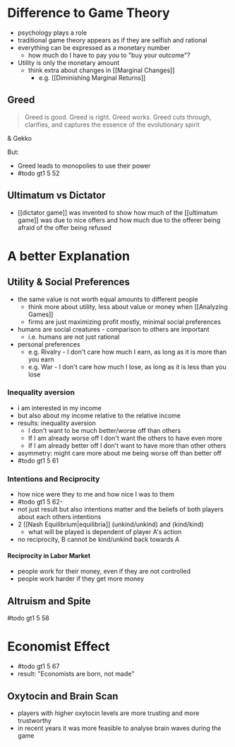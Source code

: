 # Difference to Game Theory
- psychology plays a role
- traditional game theory appears as if they are selfish and rational
- everything can be expressed as a monetary number
	- how much do I have to pay you to "buy your outcome"?
- Utility is only the monetary amount
	- think extra about changes in [[Marginal Changes]]
		- e.g. [[Diminishing Marginal Returns]]

## Greed
> Greed is good. Greed is right. Greed works. Greed cuts through, clarifies, and captures the essence of the evolutionary spirit

&amp; Gekko

But:
- Greed leads to monopolies to use their power
- #todo gt1 5 52

## Ultimatum vs Dictator
- [[dictator game]] was invented to show how much of the [[ultimatum game]] was due to nice offers and how much due to the offerer being afraid of the offer being refused

# A better Explanation
## Utility & Social Preferences
 - the same value is not worth equal amounts to different people
	 - think more about utility, less about value or money when [[Analyzing Games]] 
	 - firms are just maximizing profit mostly, minimal social preferences
 - humans are social creatures - comparison to others are important
	 - i.e. humans are not just rational
 - personal preferences
	 - e.g. Rivalry - I don't care how much I earn, as long as it is more than you earn
	 - e.g. War - I don't care how much I lose, as long as it is less than you lose
### Inequality aversion
- i am interested in my income
- but also about my income relative to the relative income
- results: inequality aversion 
	- I don't want to be much better/worse off than others
	- If I am already worse off I don't want the others to have even more
	- If I am already better off I don't want to have more than other others
- asymmetry: might care more about me being worse off than better off
- #todo gt1 5 61

### Intentions and Reciprocity
- how nice were they to me and how nice I was to them
- #todo gt1 5 62-
- not just result but also intentions matter and the beliefs of both players about each others intentions
- 2 [[Nash Equilibrium|equilibria]] (unkind/unkind) and (kind/kind)
	- what will be played is dependent of player A's action
- no reciprocity, B cannot be kind/unkind back towards A

#### Reciprocity in Labor Market
- people work for their money, even if they are not controlled
- people work harder if they get more money

## Altruism and Spite
#todo gt1 5 58

# Economist Effect
- #todo gt1 5 67
- result: "Economists are born, not made"

## Oxytocin and Brain Scan
- players with higher oxytocin levels are more trusting and more trustworthy
- in recent years it was more feasible to analyse brain waves during the game

